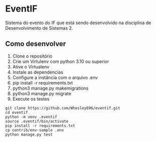 # EventIF   
Sistema do evento do IF que está sendo desenvolvido na disciplina de Desenvolvimento de Sistemas 2.

## Como desenvolver 

1. Clone o repositório 
2. Crie um Virtulenv com python 3.10 ou superior
3. Ative o Virtualenv
4. Instale as dependencias
5. Configure a instância com o arquivo .env
6. pip install -r requirements.txt
7. python3 manage.py makemigrations
8. python3 manage.py migrate
9. Execute os testes 

``` console
git clone https://github.com/Whesley696/eventif.git
cd eventif
python -m venv .eventif
source .eventif/bin/activate 
pip install -r requirements.txt
cp contrib/env-sample .env
python manage.py test
```
